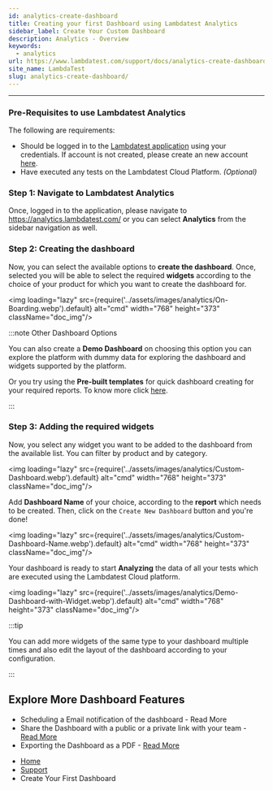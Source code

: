 ```yaml
---
id: analytics-create-dashboard
title: Creating your first Dashboard using Lambdatest Analytics
sidebar_label: Create Your Custom Dashboard
description: Analytics - Overview
keywords:
  - analytics
url: https://www.lambdatest.com/support/docs/analytics-create-dashboard/
site_name: LambdaTest
slug: analytics-create-dashboard/
---
```


<script type="application/ld+json"
      dangerouslySetInnerHTML={{ __html: JSON.stringify({
       "@context": "https://schema.org",
        "@type": "BreadcrumbList",
        "itemListElement": [{
          "@type": "ListItem",
          "position": 1,
          "name": "Home",
          "item": "https://www.lambdatest.com"
        },{
          "@type": "ListItem",
          "position": 2,
          "name": "Support",
          "item": "https://www.lambdatest.com/support/docs/"
        },{
          "@type": "ListItem",
          "position": 3,
          "name": "Linear App Integration",
          "item": "https://www.lambdatest.com/support/docs/analytics-create-dashboard/"
        }]
      })
    }}
></script>

---

### Pre-Requisites to use Lambdatest Analytics

The following are requirements:

- Should be logged in to the [Lambdatest application](https://accounts.lambdatest.com/login) using your credentials. If account is not created, please create an new account [here](https://accounts.lambdatest.com/register).
- Have executed any tests on the Lambdatest Cloud Platform. _(Optional)_

### Step 1: Navigate to Lambdatest Analytics

Once, logged in to the application, please navigate to https://analytics.lambdatest.com/ or you can select **Analytics** from the sidebar navigation as well.

### Step 2: Creating the dashboard

Now, you can select the available options to **create the dashboard**. Once, selected you will be able to select the required **widgets** according to the choice of your product for which you want to create the dashboard for.

<img loading="lazy" src={require('../assets/images/analytics/On-Boarding.webp').default} alt="cmd" width="768" height="373" className="doc_img"/>

:::note Other Dashboard Options

You can also create a **Demo Dashboard** on choosing this option you can explore the platform with dummy data for exploring the dashboard and widgets supported by the platform.

Or you try using the **Pre-built templates** for quick dashboard creating for your required reports. To know more click [here](/docs/analytics-dashboard-templates/).

:::

### Step 3: Adding the required widgets

Now, you select any widget you want to be added to the dashboard from the available list. You can filter by product and by category.

<img loading="lazy" src={require('../assets/images/analytics/Custom-Dashboard.webp').default} alt="cmd" width="768" height="373" className="doc_img"/>

Add **Dashboard Name** of your choice, according to the **report** which needs to be created. Then, click on the `Create New Dashboard` button and you're done!

<img loading="lazy" src={require('../assets/images/analytics/Custom-Dashboard-Name.webp').default} alt="cmd" width="768" height="373" className="doc_img"/>

Your dashboard is ready to start **Analyzing** the data of all your tests which are executed using the Lambdatest Cloud platform.

<img loading="lazy" src={require('../assets/images/analytics/Demo-Dashboard-with-Widget.webp').default} alt="cmd" width="768" height="373" className="doc_img"/>

:::tip

You can add more widgets of the same type to your dashboard multiple times and also edit the layout of the dashboard according to your configuration. 

:::

## Explore More Dashboard Features

* Scheduling a Email notification of the dashboard - Read More
* Share the Dashboard with a public or a private link with your team - [Read More](/docs/analytics-dashboard-features/#expiry-settings-for-dashboard-share-link)
* Exporting the Dashboard as a PDF - [Read More](/docs/analytics-dashboard-features/#export-dashboard-as-pdf)


<nav aria-label="breadcrumbs">
  <ul className="breadcrumbs">
    <li className="breadcrumbs__item">
      <a className="breadcrumbs__link" target="_self" href="https://www.lambdatest.com">
        Home
      </a>
    </li>
    <li className="breadcrumbs__item">
      <a className="breadcrumbs__link" target="_self" href="https://www.lambdatest.com/support/docs/">
        Support
      </a>
    </li>
    <li className="breadcrumbs__item breadcrumbs__item--active">
      <span className="breadcrumbs__link">
      Create Your First Dashboard </span>
    </li>
  </ul>
</nav>
